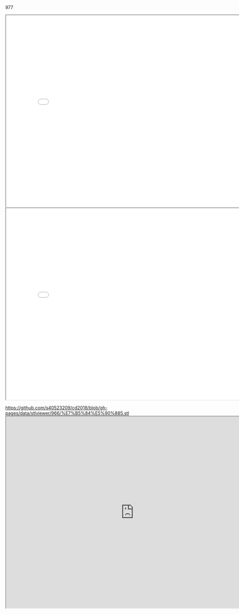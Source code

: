 977

<iframe src="./../data/stlviewer/viewstl.html?src=./../../data/stlviewer/966/組合5.stl" width="800" height="600"></iframe>
 
 
 
 <iframe src="./../data/stlviewer/viewstl.html?src=./../../data/stlviewer/966/15.txt" width="800" height="600"></iframe>
 
 
 
 https://github.com/s40523209/cd2018/blob/gh-pages/data/stlviewer/966/%E7%B5%84%E5%90%885.stl <iframe src=" https://github.com/s40523209/cd2018/raw/gh-pages/data/stlviewer/966/%E7%B5%84%E5%90%885.stl" width="800" height="600"></iframe>
